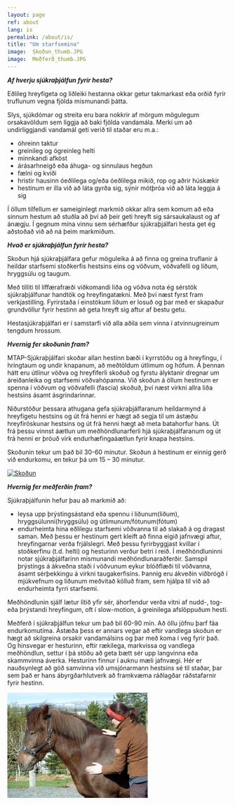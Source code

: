 ```yaml
---
layout: page
ref: about
lang: is
permalink: /about/is/
title: "Um starfsemina"
image:  Skoðun_thumb.JPG
image:  Meðferð_thumb.JPG
---
```


***Af hverju sjúkraþjálfun fyrir hesta?***

Eðlileg hreyfigeta og liðleiki hestanna okkar getur takmarkast eða orðið fyrir truflunum vegna fjölda mismunandi þátta.

Slys, sjúkdómar og streita eru bara nokkrir af mörgum mögulegum orsakavöldum sem liggja að baki fjölda vandamála. 
Merki um að undirliggjandi vandamál geti verið til staðar eru m.a.:
 * óhreinn taktur
 * greinileg og ógreinleg helti
 * minnkandi afköst
 * árásarhneigð eða áhuga- og sinnulaus hegðun
 * fælni og kvíði
 * hristir hausinn óeðlilega og/eða óeðlilega mikið, rop og aðrir húskækir
 * hestinum er illa við að láta gyrða sig, sýnir mótþróa við að láta leggja á sig

Í öllum tilfellum er sameiginlegt markmið okkar allra sem komum að eða sinnum hestum að stuðla að því að þeir geti hreyft sig sársaukalaust og af ánægju.
Í gegnum mína vinnu sem sérhæfður sjúkraþjálfari hesta get ég aðstoðað við að ná þeim markmiðum.



***Hvað er sjúkraþjálfun fyrir hesta?***

Skoðun hjá sjúkraþjálfara gefur möguleika á að finna og greina truflanir á heildar starfsemi stoðkerfis hestsins eins og vöðvum, vöðvafelli og liðum, hryggsúlu og taugum.

Með tilliti til líffærafræði viðkomandi liða og vöðva nota ég sérstök sjúkraþjálfunar handtök og hreyfingatækni. Með því næst fyrst fram verkjastilling. Fyrirstaða í einstökum liðum er losuð og þar með er skapaður grundvöllur fyrir hestinn að geta hreyft sig aftur af bestu getu.

Hestasjúkraþjálfari er í samstarfi við alla aðila sem vinna í atvinnugreinum tengdum hrossum.



***Hvernig fer skoðunin fram?***

MTAP-Sjúkraþjálfari skoðar allan hestinn bæði í kyrrstöðu og á hreyfingu, í hringtaum og undir knapanum, að meðtöldum útlimum og hófum. Á þennan hátt eru útlínur vöðva og hreyfiferli skoðuð og fyrstu ályktanir dregnar um áreiðanleika og starfsemi vöðvahópanna. Við skoðun á öllum hestinum er spenna í vöðvum og vöðvafelli (fascia) skoðuð, því næst virkni allra liða hestsins ásamt ásgrindarinnar.

Niðurstöður þessara athugana gefa sjúkraþjálfaranum heildarmynd á hreyfigetu hestsins og út frá henni er hægt að segja til um ástæðu hreyfiröskunar hestsins og út frá henni hægt að meta batahorfur hans. Út frá þessu vinnst áætlun um meðhöndlunarferli hjá sjúkraþjálfaranum og út frá henni er þróuð virk endurhæfingaáætlun fyrir knapa hestsins.

Skoðunin tekur um það bil 30-60 mínutur. Skoðun á hestinum er einnig gerð við endurkomu, en tekur þá um 15 – 30 mínutur.

<a href="/images/Skoðun_thumb.JPG" data-lightbox="Skoðun" data-title="Skoðun">
  <img src="/images/Skoðun_thumb.JPG" title="Skoðun">
</a>



***Hvernig fer meðferðin fram?***

Sjúkraþjálfunin hefur þau að markmið að:
 * leysa upp þrýstingsástand eða spennu í liðunum(liðum), hryggsúlunni(hryggsúlu) og útlimunum/fótunum(fótum)
 * endurheimta hina eðlilegu starfsemi vöðvanna til að slakað á og dragast saman. Með þessu er hestinum gert kleift að finna eigið jafnvægi aftur, hreyfingarnar verða frjálslegri. Með þessu fyrirbyggjast kvillar í stoðkerfinu (t.d. helti) og hesturinn verður betri í reið. Í meðhöndluninni notar sjúkraþjálfarinn mismunandi meðhöndlunaraðferðir. Samspil þrýstings á ákveðna staði í vöðvunum eykur blóðflæði til vöðvanna, ásamt sérþekkingu á virkni taugakerfisins. Þannig eru ákveðin viðbrögð í mjúkvefnum og liðunum meðvitað kölluð fram, sem hjálpa til við að endurheimta fyrri starfsemi.

Meðhöndlunin sjálf lætur lítið yfir sér, áhorfendur verða vitni af nudd-, tog- eða þrýstandi hreyfingum, oft í slow-motion, á greinilega afslöppuðum hesti.

Meðferð í sjúkraþjálfun tekur um það bil 60-90 mín. Að öllu jöfnu þarf fáa endurkomutíma. Ástæða þess er annars vegar að eftir vandlega skoðun er hægt að skilgreina orsakir vandamálsins og þar með koma í veg fyrir það. Og hinsvegar er hesturinn, eftir rækilega, markvissa og vandlega meðhöndlun, settur í þá stöðu að geta bætt sér upp langvinna eða skammvinna áverka. Hesturinn finnur í auknu mæli jafnvægi. Hér er nauðsynlegt að góð samvinna við umsjónarmann hestsins sé til staðar, þar sem það er hans ábyrgðarhlutverk að framkvæma ráðlagðar ráðstafarnir fyrir hestinn.

<a href="/images/Meðferð_thumb.JPG" data-lightbox="Meðferð" data-title="Meðferð">
  <img src="/images/Meðferð_thumb.JPG" title="Meðferð">
</a>
